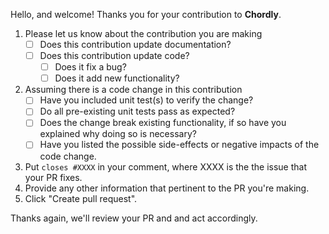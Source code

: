 Hello, and welcome! Thanks you for your contribution to **Chordly**.

1. Please let us know about the contribution you are making
   - [ ] Does this contribution update documentation?
   - [ ] Does this contribution update code?
      - [ ] Does it fix a bug?
      - [ ] Does it add new functionality?      

1. Assuming there is a code change in this contribution
   - [ ] Have you included unit test(s) to verify the change?
   - [ ] Do all pre-existing unit tests pass as expected?
   - [ ] Does the change break existing functionality, if so have you explained why doing so is necessary?
   - [ ] Have you listed the possible side-effects or negative impacts of the code change.

1. Put `closes #XXXX` in your comment, where XXXX is the the issue that your PR fixes.
1. Provide any other information that pertinent to the PR you're making. 
1. Click "Create pull request".

Thanks again, we'll review your PR and and act accordingly.
